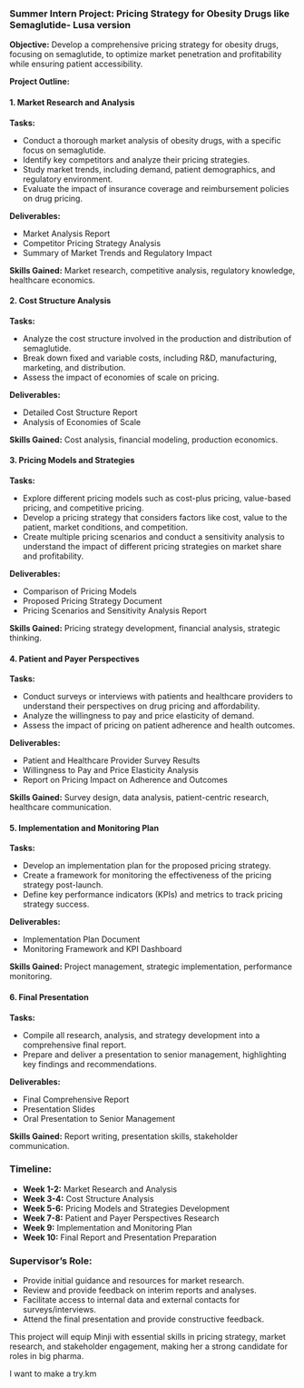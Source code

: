 ### Summer Intern Project: Pricing Strategy for Obesity Drugs like Semaglutide- Lusa version

**Objective:** Develop a comprehensive pricing strategy for obesity drugs, focusing on semaglutide, to optimize market penetration and profitability while ensuring patient accessibility.

**Project Outline:**

#### 1. Market Research and Analysis
**Tasks:**
- Conduct a thorough market analysis of obesity drugs, with a specific focus on semaglutide.
- Identify key competitors and analyze their pricing strategies.
- Study market trends, including demand, patient demographics, and regulatory environment.
- Evaluate the impact of insurance coverage and reimbursement policies on drug pricing.

**Deliverables:**
- Market Analysis Report
- Competitor Pricing Strategy Analysis
- Summary of Market Trends and Regulatory Impact

**Skills Gained:** Market research, competitive analysis, regulatory knowledge, healthcare economics.

#### 2. Cost Structure Analysis
**Tasks:**
- Analyze the cost structure involved in the production and distribution of semaglutide.
- Break down fixed and variable costs, including R&D, manufacturing, marketing, and distribution.
- Assess the impact of economies of scale on pricing.

**Deliverables:**
- Detailed Cost Structure Report
- Analysis of Economies of Scale

**Skills Gained:** Cost analysis, financial modeling, production economics.

#### 3. Pricing Models and Strategies
**Tasks:**
- Explore different pricing models such as cost-plus pricing, value-based pricing, and competitive pricing.
- Develop a pricing strategy that considers factors like cost, value to the patient, market conditions, and competition.
- Create multiple pricing scenarios and conduct a sensitivity analysis to understand the impact of different pricing strategies on market share and profitability.

**Deliverables:**
- Comparison of Pricing Models
- Proposed Pricing Strategy Document
- Pricing Scenarios and Sensitivity Analysis Report

**Skills Gained:** Pricing strategy development, financial analysis, strategic thinking.

#### 4. Patient and Payer Perspectives
**Tasks:**
- Conduct surveys or interviews with patients and healthcare providers to understand their perspectives on drug pricing and affordability.
- Analyze the willingness to pay and price elasticity of demand.
- Assess the impact of pricing on patient adherence and health outcomes.

**Deliverables:**
- Patient and Healthcare Provider Survey Results
- Willingness to Pay and Price Elasticity Analysis
- Report on Pricing Impact on Adherence and Outcomes

**Skills Gained:** Survey design, data analysis, patient-centric research, healthcare communication.

#### 5. Implementation and Monitoring Plan
**Tasks:**
- Develop an implementation plan for the proposed pricing strategy.
- Create a framework for monitoring the effectiveness of the pricing strategy post-launch.
- Define key performance indicators (KPIs) and metrics to track pricing strategy success.

**Deliverables:**
- Implementation Plan Document
- Monitoring Framework and KPI Dashboard

**Skills Gained:** Project management, strategic implementation, performance monitoring.

#### 6. Final Presentation
**Tasks:**
- Compile all research, analysis, and strategy development into a comprehensive final report.
- Prepare and deliver a presentation to senior management, highlighting key findings and recommendations.

**Deliverables:**
- Final Comprehensive Report
- Presentation Slides
- Oral Presentation to Senior Management

**Skills Gained:** Report writing, presentation skills, stakeholder communication.

### Timeline:
- **Week 1-2:** Market Research and Analysis
- **Week 3-4:** Cost Structure Analysis
- **Week 5-6:** Pricing Models and Strategies Development
- **Week 7-8:** Patient and Payer Perspectives Research
- **Week 9:** Implementation and Monitoring Plan
- **Week 10:** Final Report and Presentation Preparation

### Supervisor’s Role:
- Provide initial guidance and resources for market research.
- Review and provide feedback on interim reports and analyses.
- Facilitate access to internal data and external contacts for surveys/interviews.
- Attend the final presentation and provide constructive feedback.

This project will equip Minji with essential skills in pricing strategy, market research, and stakeholder engagement, making her a strong candidate for roles in big pharma.


I want to make a try.km
